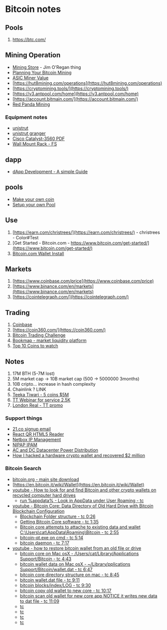 # Bitcoin notes

## Pools

1. https://btc.com/

## Mining Operation

- [Mining Store](https://miningstore.com/about/) - Jim O'Regan thing
- [Planning Your Bitcoin Mining](https://blockoperations.com/planning-your-bitcoin-mining-operation/#infrastructure)
- [ASIC Miner Value](https://www.asicminervalue.com/)
- [https://hut8mining.com/operations](https://hut8mining.com/operations)
- [https://cryptomining.tools/](https://cryptomining.tools/)
- [https://v3.antpool.com/home](https://v3.antpool.com/home)
- [https://account.bitmain.com/](https://account.bitmain.com/)
- [Red Panda Mining](https://www.youtube.com/channel/UCAGsnTCpw7pvhR4RAlEQGzg)

### Equipment notes

- [unistrut](https://www.unistrut.us/product-details/p2580)
- [unistrut granger](https://www.grainger.com/category/electrical/wire-cable-and-carrier-systems/strut-channel-and-accessories/strut-channel-accessories)
- [Cisco Catalyst-3560 PDF](https://www.cisco.com/c/en/us/td/docs/switches/lan/catalyst3560/software/release/12-2_25_see/configuration/guide/scg.pdf)
- [Wall Mount Rack - FS](https://www.fs.com/products/75869.html)

## dapp

- [dApp Development - A simple Guide](https://hackernoon.com/dapp-development-a-simple-guide-for-innovators-and-entrepreneurs-46922f98a6f2)

## pools
- [Make your own coin](https://www.youtube.com/watch?v=86jqAfySi64)
- [Setup your own Pool](https://www.youtube.com/user/whatthefluxable/videos)

## Use

1. [https://earn.com/christrees/](https://earn.com/christrees/) - christrees - Color#Test
2. [Get Started - Bitcoin.com - https://www.bitcoin.com/get-started/](https://www.bitcoin.com/get-started/)
3. [Bitcoin.com Wallet Install](https://play.google.com/store/apps/details?id=com.bitcoin.mwallet&pli=1)

## Markets

1. [https://www.coinbase.com/price](https://www.coinbase.com/price)
2. [https://www.binance.com/en/markets](https://www.binance.com/en/markets)
3. [https://cointelegraph.com/](https://cointelegraph.com/)

## Trading

1. [Coinbase](https://www.coinbase.com/signin)
2. [https://coin360.com/](https://coin360.com/)
3. [Bitcoin Trading Challenge](https://www.youtube.com/channel/UC-dLWl8etTtPSGdbbcYffGw)
4. [Bookmap - market liquidity platform](https://www.youtube.com/channel/UC3HKlZ_7gxRgef9SCxu54Lw/videos)
5. [Top 10 Coins to watch](https://www.youtube.com/watch?v=00jzAId-yIw)


## Notes

1. 17M BTH (5-7M lost) 
2. 5M market cap -> 10B market cap (500 -> 5000000 3months)
3. 10B cripto... increase in hash complexity
4. Chainlink ? LINK
5. [Teeka Tiwari - 5 coins $5M](https://www.youtube.com/watch?v=ZRzleCRpdUY)
6. [TT Webinar for service 2.5K](https://webinar.palmbeachgroup.com/#/client/5coins)
7. [London Real - TT promo](https://londonreal.tv/e/teeka-tiwari-2/)

### Support things

- [21.co signup email](https://mail.yahoo.com/d/search/name=21%2520Support&emailAddresses=support%254021.co&listFilter=FROM&contactIds=15d0.a986/messages/22472?.src=fp)
- [React QR HTML5 Reader](https://www.thomasbilliet.com/react-qr-reader/)
- [Netbox IP Management](https://github.com/netbox-community/netbox)
- [NIPAP IPAM](https://spritelink.github.io/NIPAP/)
- [AC and DC Datacenter Power Distribution](https://www.eaton.com/content/dam/eaton/markets/data-center/AC-Versus-DC-Power-Distribution.pdf)
- [How I hacked a hardware crypto wallet and recovered $2 million](https://www.youtube.com/watch?v=dT9y-KQbqi4)

### Bitcoin Search
- [bitcoin.org - main site download](https://bitcoin.org/en/download)
- [https://en.bitcoin.it/wiki/Wallet](https://en.bitcoin.it/wiki/Wallet)
- [youtube - How to look for and find Bitcoin and other crypto wallets on recycled computer hard drives](https://youtu.be/KYhaO0TDVtQ)
    - [run %appdata% - Look in AppData under User Roaming - tc ](https://youtu.be/KYhaO0TDVtQ?t=206)
- [youtube - Bitcoin Core: Data Directory of Old Hard Drive with Bitcoin Blockchain Configuration](https://youtu.be/z-EqWQr31_8)
    - [Blockchain Folder structure - tc 0:26](https://youtu.be/z-EqWQr31_8?t=26)
    - [Getting Bitcoin Core software - tc 1:35](https://youtu.be/z-EqWQr31_8?t=95)
    - [Bitcoin core attempts to attache to existing data and wallet C:\Users\cat\AppData\Roaming\Bitcoin - tc 2:55](https://youtu.be/z-EqWQr31_8?t=175)
    - [bitcoin-qt.exe on cmd - tc 5:14](https://youtu.be/z-EqWQr31_8?t=314)
    - [bitcoin daemon - tc 7:17](https://youtu.be/z-EqWQr31_8?t=437)
- [youtube - how to restore bitcoin wallet from an old file or drive](https://youtu.be/XuulmyEHFbc)
    - [bitcoin core on Mac osX - /Users/cat/Library/Applications Support/Bitcoin - tc 4:43](https://youtu.be/XuulmyEHFbc?t=283)
    - [bitcoin wallet data on Mac osX -   ~/Library/pplications Support/Bitcoin/wallet.dat - tc 6:47](https://youtu.be/XuulmyEHFbc?t=407)
    - [bitcoin core directory structure on mac - tc 8:45](https://youtu.be/XuulmyEHFbc?t=525)
    - [bitcoin wallet.dat file - tc 9:11](https://youtu.be/XuulmyEHFbc?t=551)
    - [bitcoin blocks/index/LOG - tc 9:30](https://youtu.be/XuulmyEHFbc?t=570)
    - [bitcoin copy old wallet to new core - tc 10:17](https://youtu.be/XuulmyEHFbc?t=617)
    - [bitcoin scan old wallet for new core app NOTICE it writes new data to dat file - tc 11:09](https://youtu.be/XuulmyEHFbc?t=669)
    - [tc ]()
    - [tc ]()
    - [tc ]()
    - [tc ]()
